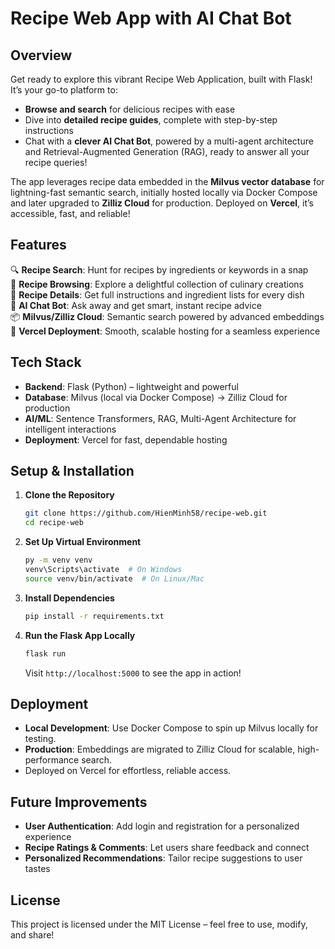 # Recipe Web App with AI Chat Bot

## Overview

Get ready to explore this vibrant Recipe Web Application, built with Flask! It’s your go-to platform to:

- **Browse and search** for delicious recipes with ease
- Dive into **detailed recipe guides**, complete with step-by-step instructions
- Chat with a **clever AI Chat Bot**, powered by a multi-agent architecture and Retrieval-Augmented Generation (RAG), ready to answer all your recipe queries!

The app leverages recipe data embedded in the **Milvus vector database** for lightning-fast semantic search, initially hosted locally via Docker Compose and later upgraded to **Zilliz Cloud** for production. Deployed on **Vercel**, it’s accessible, fast, and reliable!

## Features

🔍 **Recipe Search**: Hunt for recipes by ingredients or keywords in a snap  
📖 **Recipe Browsing**: Explore a delightful collection of culinary creations  
🥘 **Recipe Details**: Get full instructions and ingredient lists for every dish  
🤖 **AI Chat Bot**: Ask away and get smart, instant recipe advice  
📦 **Milvus/Zilliz Cloud**: Semantic search powered by advanced embeddings  
🚀 **Vercel Deployment**: Smooth, scalable hosting for a seamless experience  

## Tech Stack

- **Backend**: Flask (Python) – lightweight and powerful  
- **Database**: Milvus (local via Docker Compose) → Zilliz Cloud for production  
- **AI/ML**: Sentence Transformers, RAG, Multi-Agent Architecture for intelligent interactions  
- **Deployment**: Vercel for fast, dependable hosting  

## Setup & Installation

1. **Clone the Repository**  
   ```bash
   git clone https://github.com/HienMinh58/recipe-web.git
   cd recipe-web
   ```

2. **Set Up Virtual Environment**  
   ```bash
   py -m venv venv
   venv\Scripts\activate  # On Windows
   source venv/bin/activate  # On Linux/Mac
   ```

3. **Install Dependencies**  
   ```bash
   pip install -r requirements.txt
   ```

4. **Run the Flask App Locally**  
   ```bash
   flask run
   ```

   Visit `http://localhost:5000` to see the app in action!

## Deployment

- **Local Development**: Use Docker Compose to spin up Milvus locally for testing.  
- **Production**: Embeddings are migrated to Zilliz Cloud for scalable, high-performance search.  
- Deployed on Vercel for effortless, reliable access.

## Future Improvements

- **User Authentication**: Add login and registration for a personalized experience  
- **Recipe Ratings & Comments**: Let users share feedback and connect  
- **Personalized Recommendations**: Tailor recipe suggestions to user tastes  

## License

This project is licensed under the MIT License – feel free to use, modify, and share!